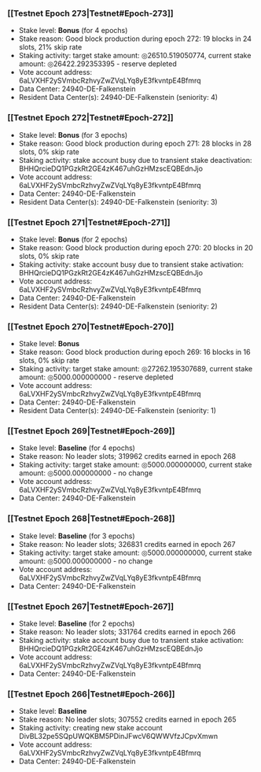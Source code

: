 ### [[Testnet Epoch 273|Testnet#Epoch-273]]
* Stake level: **Bonus** (for 4 epochs)
* Stake reason: Good block production during epoch 272: 19 blocks in 24 slots, 21% skip rate
* Staking activity: target stake amount: ◎26510.519050774, current stake amount: ◎26422.292353395 - reserve depleted
* Vote account address: 6aLVXHF2ySVmbcRzhvyZwZVqLYq8yE3fkvntpE4Bfmrq
* Data Center: 24940-DE-Falkenstein
* Resident Data Center(s): 24940-DE-Falkenstein (seniority: 4)
### [[Testnet Epoch 272|Testnet#Epoch-272]]
* Stake level: **Bonus** (for 3 epochs)
* Stake reason: Good block production during epoch 271: 28 blocks in 28 slots, 0% skip rate
* Staking activity: stake account busy due to transient stake deactivation: BHHQrcieDQ1PGzkRt2GE4zK467uhGzHMzscEQBEdnJjo
* Vote account address: 6aLVXHF2ySVmbcRzhvyZwZVqLYq8yE3fkvntpE4Bfmrq
* Data Center: 24940-DE-Falkenstein
* Resident Data Center(s): 24940-DE-Falkenstein (seniority: 3)
### [[Testnet Epoch 271|Testnet#Epoch-271]]
* Stake level: **Bonus** (for 2 epochs)
* Stake reason: Good block production during epoch 270: 20 blocks in 20 slots, 0% skip rate
* Staking activity: stake account busy due to transient stake activation: BHHQrcieDQ1PGzkRt2GE4zK467uhGzHMzscEQBEdnJjo
* Vote account address: 6aLVXHF2ySVmbcRzhvyZwZVqLYq8yE3fkvntpE4Bfmrq
* Data Center: 24940-DE-Falkenstein
* Resident Data Center(s): 24940-DE-Falkenstein (seniority: 2)
### [[Testnet Epoch 270|Testnet#Epoch-270]]
* Stake level: **Bonus**
* Stake reason: Good block production during epoch 269: 16 blocks in 16 slots, 0% skip rate
* Staking activity: target stake amount: ◎27262.195307689, current stake amount: ◎5000.000000000 - reserve depleted
* Vote account address: 6aLVXHF2ySVmbcRzhvyZwZVqLYq8yE3fkvntpE4Bfmrq
* Data Center: 24940-DE-Falkenstein
* Resident Data Center(s): 24940-DE-Falkenstein (seniority: 1)
### [[Testnet Epoch 269|Testnet#Epoch-269]]
* Stake level: **Baseline** (for 4 epochs)
* Stake reason: No leader slots; 319962 credits earned in epoch 268
* Staking activity: target stake amount: ◎5000.000000000, current stake amount: ◎5000.000000000 - no change
* Vote account address: 6aLVXHF2ySVmbcRzhvyZwZVqLYq8yE3fkvntpE4Bfmrq
* Data Center: 24940-DE-Falkenstein
### [[Testnet Epoch 268|Testnet#Epoch-268]]
* Stake level: **Baseline** (for 3 epochs)
* Stake reason: No leader slots; 326831 credits earned in epoch 267
* Staking activity: target stake amount: ◎5000.000000000, current stake amount: ◎5000.000000000 - no change
* Vote account address: 6aLVXHF2ySVmbcRzhvyZwZVqLYq8yE3fkvntpE4Bfmrq
* Data Center: 24940-DE-Falkenstein
### [[Testnet Epoch 267|Testnet#Epoch-267]]
* Stake level: **Baseline** (for 2 epochs)
* Stake reason: No leader slots; 331764 credits earned in epoch 266
* Staking activity: stake account busy due to transient stake activation: BHHQrcieDQ1PGzkRt2GE4zK467uhGzHMzscEQBEdnJjo
* Vote account address: 6aLVXHF2ySVmbcRzhvyZwZVqLYq8yE3fkvntpE4Bfmrq
* Data Center: 24940-DE-Falkenstein
### [[Testnet Epoch 266|Testnet#Epoch-266]]
* Stake level: **Baseline**
* Stake reason: No leader slots; 307552 credits earned in epoch 265
* Staking activity: creating new stake account DivBL32pe5SQpUWQKBM5PDinJFwcV6QWWVfzJCpvXmwn
* Vote account address: 6aLVXHF2ySVmbcRzhvyZwZVqLYq8yE3fkvntpE4Bfmrq
* Data Center: 24940-DE-Falkenstein